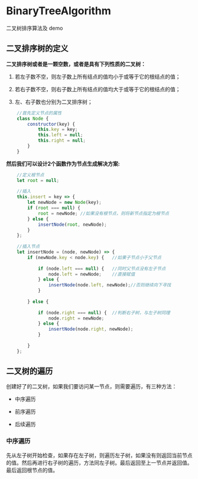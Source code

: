 # BinaryTreeAlgorithm
二叉树排序算法及 demo

## 二叉排序树的定义  
**二叉排序树或者是一颗空数，或者是具有下列性质的二叉树：**
1.  若左子数不空，则左子数上所有结点的值均小于或等于它的根结点的值；

2.  若右子数不空，则右子数上所有结点的值均大于或等于它的根结点的值；
3.  左、右子数也分别为二叉排序树；

```javascript
    //首先定义节点的属性
    class Node {
        constructor(key) {
            this.key = key;
            this.left = null;
            this.right = null;
        }
    }
```

**然后我们可以设计2个函数作为节点生成解决方案:**

```javascript
    //定义根节点
    let root = null;
    
    //插入
    this.insert = key => {
        let newNode = new Node(key);
        if (root === null) {
            root = newNode; //如果没有根节点，则将新节点指定为根节点
        } else {
            insertNode(root, newNode);
        }
    };
    
    //插入节点
    let insertNode = (node, newNode) => {
        if (newNode.key < node.key) {   //如果子节点小于父节点
            
            if (node.left === null) {   //同时父节点没有左子节点
                node.left = newNode;    //直接赋值
            } else {
                insertNode(node.left, newNode);//否则继续向下寻找
            }
        
        } else {
            
            if (node.right === null) {  //判断右子树，与左子树同理
                node.right = newNode;
            } else {
                insertNode(node.right, newNode);
            }
    
        }
    };
```


## 二叉树的遍历
创建好了的二叉树，如果我们要访问某一节点，则需要遍历，有三种方法：  
*   中序遍历

*   前序遍历
*   后续遍历

### 中序遍历
先从左子树开始检查，如果存在左子树，则遍历左子树，如果没有则返回当前节点的值。然后再进行右子树的遍历，方法同左子树。最后返回至上一节点并返回值。最后返回根节点的值。